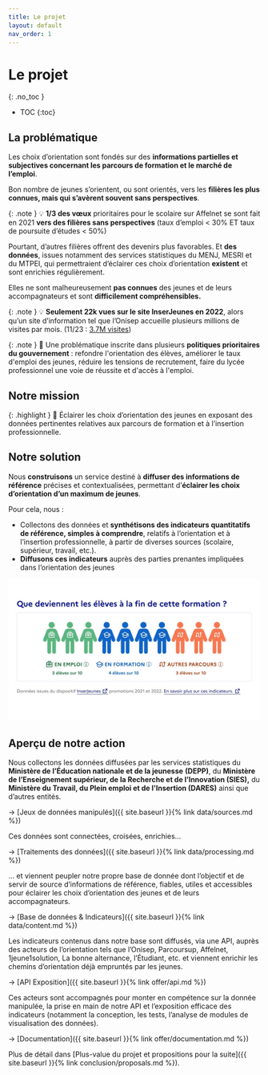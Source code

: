 ```yaml
---
title: Le projet
layout: default
nav_order: 1
---
```


# Le projet
{: .no_toc }

- TOC
{:toc}

## La problématique

Les choix d’orientation sont fondés sur des **informations partielles et subjectives concernant les parcours de formation et le marché de l’emploi**.

Bon nombre de jeunes s’orientent, ou sont orientés, vers les **filières les plus connues, mais qui s’avèrent souvent sans perspectives**.

{: .note }
💡 **1/3 des vœux** prioritaires pour le scolaire sur Affelnet se sont fait en 2021 **vers des filières sans perspectives** (taux d’emploi < 30% ET taux de poursuite d’études < 50%)

Pourtant, d’autres filières offrent des devenirs plus favorables. Et **des données**, issues notamment des services statistiques du MENJ, MESRI et du MTPEI, qui permettraient d’éclairer ces choix d’orientation **existent** et sont enrichies régulièrement.

Elles ne sont malheureusement **pas connues** des jeunes et de leurs accompagnateurs et sont **difficilement compréhensibles.**

{: .note }
💡 **Seulement 22k vues sur le site InserJeunes en 2022**, alors qu’un site d’information tel que l’Onisep accueille plusieurs millions de visites par mois. (11/23 : [3.7M visites](https://fr.semrush.com/website/onisep.fr/overview/))

{: .note }
📍 Une problématique inscrite dans plusieurs **politiques prioritaires du gouvernement** : refondre l'orientation des élèves, améliorer le taux d'emploi des jeunes, réduire les tensions de recrutement, faire du lycée professionnel une voie de réussite et d'accès à l'emploi.

## Notre mission

{: .highlight }
🎯 Éclairer les choix d’orientation des jeunes en exposant des données pertinentes relatives aux parcours de formation et à l’insertion professionnelle.

## Notre solution

Nous **construisons** un service destiné à **diffuser des informations de référence** précises et contextualisées, permettant d’**éclairer les choix d’orientation d’un maximum de jeunes**.

Pour cela, nous :

- Collectons des données et **synthétisons des indicateurs quantitatifs de référence, simples à comprendre**, relatifs à l’orientation et à l’insertion professionnelle, à partir de diverses sources (scolaire, supérieur, travail, etc.).
- **Diffusons ces indicateurs** auprès des parties prenantes impliquées dans l’orientation des jeunes

![Illustration du service](exposition-ij.jpg)

## Aperçu de notre action

Nous collectons les données diffusées par les services statistiques du **Ministère de l’Éducation nationale et de la jeunesse** **(DEPP)**, du **Ministère de l’Enseignement supérieur, de la Recherche et de l’Innovation (SIES),** du **Ministère du Travail, du Plein emploi et de l'Insertion (DARES)** ainsi que d’autres entités.

→ [Jeux de données manipulés]({{ site.baseurl }}{% link data/sources.md %})

Ces données sont connectées, croisées, enrichies…

→ [Traitements des données]({{ site.baseurl }}{% link data/processing.md %})

… et viennent peupler notre propre base de donnée dont l’objectif et de servir de source d’informations de référence, fiables, utiles et accessibles pour éclairer les choix d’orientation des jeunes et de leurs accompagnateurs.

→ [Base de données & Indicateurs]({{ site.baseurl }}{% link data/content.md %})

Les indicateurs contenus dans notre base sont diffusés, via une API, auprès des acteurs de l’orientation tels que l’Onisep, Parcoursup, Affelnet, 1jeune1solution, La bonne alternance, l’Étudiant, etc. et viennent enrichir les chemins d’orientation déjà empruntés par les jeunes.

→ [API Exposition]({{ site.baseurl }}{% link offer/api.md %})

Ces acteurs sont accompagnés pour monter en compétence sur la donnée manipulée, la prise en main de notre API et l’exposition efficace des indicateurs (notamment la conception, les tests, l’analyse de modules de visualisation des données).

→ [Documentation]({{ site.baseurl }}{% link offer/documentation.md %})

Plus de détail dans [Plus-value du projet et propositions pour la suite]({{ site.baseurl }}{% link conclusion/proposals.md %}).